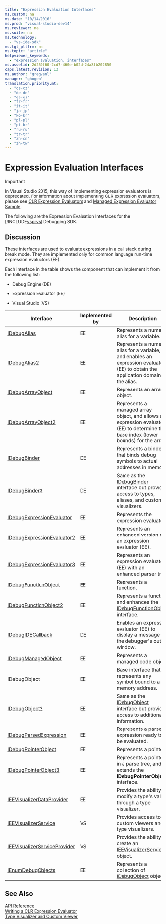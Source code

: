 ```yaml
---
title: "Expression Evaluation Interfaces"
ms.custom: na
ms.date: "10/14/2016"
ms.prod: "visual-studio-dev14"
ms.reviewer: na
ms.suite: na
ms.technology: 
  - "vs-ide-sdk"
ms.tgt_pltfrm: na
ms.topic: "article"
helpviewer_keywords: 
  - "expression evaluation, interfaces"
ms.assetid: 2d259f60-2cd7-460e-b02d-24a8fb202850
caps.latest.revision: 13
ms.author: "gregvanl"
manager: "ghogen"
translation.priority.mt: 
  - "cs-cz"
  - "de-de"
  - "es-es"
  - "fr-fr"
  - "it-it"
  - "ja-jp"
  - "ko-kr"
  - "pl-pl"
  - "pt-br"
  - "ru-ru"
  - "tr-tr"
  - "zh-cn"
  - "zh-tw"
---
```

# Expression Evaluation Interfaces
> [!IMPORTANT]
>  In Visual Studio 2015, this way of implementing expression evaluators is deprecated. For information about implementing CLR expression evaluators, please see [CLR Expression Evaluators](https://github.com/Microsoft/ConcordExtensibilitySamples/wiki/CLR-Expression-Evaluators) and [Managed Expression Evaluator Sample](https://github.com/Microsoft/ConcordExtensibilitySamples/wiki/Managed-Expression-Evaluator-Sample).  
  
 The following are the Expression Evaluation Interfaces for the [!INCLUDE[vsprvs](../codequality/includes/vsprvs_md.md)] Debugging SDK.  
  
## Discussion  
 These interfaces are used to evaluate expressions in a call stack during break mode. They are implemented only for common language run-time expression evaluators (EE).  
  
 Each interface in the table shows the component that can implement it from the following list:  
  
-   Debug Engine (DE)  
  
-   Expression Evaluator (EE)  
  
-   Visual Studio (VS)  
  
|Interface|Implemented by|Description|  
|---------------|--------------------|-----------------|  
|[IDebugAlias](../extensibility/idebugalias.md)|EE|Represents a numeric alias for a variable.|  
|[IDebugAlias2](../extensibility/idebugalias2.md)|EE|Represents a numeric alias for a variable, and enables an expression evaluator (EE) to obtain the application domain for the alias.|  
|[IDebugArrayObject](../extensibility/idebugarrayobject.md)|EE|Represents an array object.|  
|[IDebugArrayObject2](../extensibility/idebugarrayobject2.md)|EE|Represents a managed array object, and allows an expression evaluator (EE) to determine the base index (lower bounds) for the array.|  
|[IDebugBinder](../extensibility/idebugbinder.md)|DE|Represents a binder that binds debug symbols to actual addresses in memory.|  
|[IDebugBinder3](../extensibility/idebugbinder3.md)|DE|Same as the [IDebugBinder](../extensibility/idebugbinder.md) interface but provides access to types, aliases, and custom visualizers.|  
|[IDebugExpressionEvaluator](../extensibility/idebugexpressionevaluator.md)|EE|Represents the expression evaluator.|  
|[IDebugExpressionEvaluator2](../extensibility/idebugexpressionevaluator2.md)|EE|Represents an enhanced version of an expression evaluator (EE).|  
|[IDebugExpressionEvaluator3](../extensibility/idebugexpressionevaluator3.md)|EE|Represents an expression evaluator (EE) with an enhanced parser tree.|  
|[IDebugFunctionObject](../extensibility/idebugfunctionobject.md)|EE|Represents a function.|  
|[IDebugFunctionObject2](../extensibility/idebugfunctionobject2.md)|EE|Represents a function and enhances the [IDebugFunctionObject](../extensibility/idebugfunctionobject.md) interface.|  
|[IDebugIDECallback](../extensibility/idebugidecallback.md)|DE|Enables an expression evaluator (EE) to display a message in the debugger's output window.|  
|[IDebugManagedObject](../extensibility/idebugmanagedobject.md)|EE|Represents a managed code object.|  
|[IDebugObject](../extensibility/idebugobject.md)|EE|Base interface that represents any symbol bound to a memory address.|  
|[IDebugObject2](../extensibility/idebugobject2.md)|EE|Same as the [IDebugObject](../extensibility/idebugobject.md) interface but provides access to additional information.|  
|[IDebugParsedExpression](../extensibility/idebugparsedexpression.md)|EE|Represents a parsed expression ready to be evaluated.|  
|[IDebugPointerObject](../extensibility/idebugpointerobject.md)|EE|Represents a pointer.|  
|[IDebugPointerObject3](../extensibility/idebugpointerobject3.md)|EE|Represents a pointer in a parse tree, and extends the **IDebugPointerObject** interface.|  
|[IEEVisualizerDataProvider](../extensibility/ieevisualizerdataprovider.md)|EE|Provides the ability to modify a type's value through a type visualizer.|  
|[IEEVisualizerService](../extensibility/ieevisualizerservice.md)|VS|Provides access to custom viewers and type visualizers.|  
|[IEEVisualizerServiceProvider](../extensibility/ieevisualizerserviceprovider.md)|VS|Provides the ability to create an [IEEVisualizerService](../extensibility/ieevisualizerservice.md) object.|  
|[IEnumDebugObjects](../extensibility/ienumdebugobjects.md)|EE|Represents a collection of [IDebugObject](../extensibility/idebugobject.md) objects.|  
  
## See Also  
 [API Reference](../extensibility/api-reference--visual-studio-debugging-.md)   
 [Writing a CLR Expression Evaluator](../extensibility/writing-a-common-language-runtime-expression-evaluator.md)   
 [Type Visualizer and Custom Viewer](../extensibility/type-visualizer-and-custom-viewer.md)